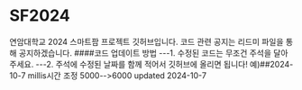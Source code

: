 # SF2024
연암대학교 2024 스마트팜 프로젝트 깃허브입니다.
코드 관련 공지는 리드미 파일을 통해 공지하겠습니다.
####코드 업데이트 방법
---1. 수정된 코드는 무조건 주석을 달아주세요.
---2. 주석에 수정된 날짜를 함께 적어서 깃허브에 올리면 됩니다! 예)##2024-10-7 millis시간 조정 5000-->6000
updated 2024-10-7


